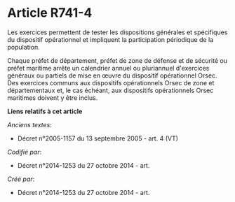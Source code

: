 # Article R741-4

Les exercices permettent de tester les dispositions générales et spécifiques du dispositif opérationnel et impliquent la
participation périodique de la population.

Chaque préfet de département, préfet de zone de défense et de sécurité ou préfet maritime arrête un calendrier annuel ou
pluriannuel d'exercices généraux ou partiels de mise en œuvre du dispositif opérationnel Orsec. Des exercices communs aux
dispositifs opérationnels Orsec de zone et départementaux et, le cas échéant, aux dispositifs opérationnels Orsec maritimes
doivent y être inclus.

**Liens relatifs à cet article**

_Anciens textes_:

  - Décret n°2005-1157 du 13 septembre 2005 - art. 4 (VT)

_Codifié par_:

  - Décret n°2014-1253 du 27 octobre 2014 - art.

_Créé par_:

  - Décret n°2014-1253 du 27 octobre 2014 - art.
